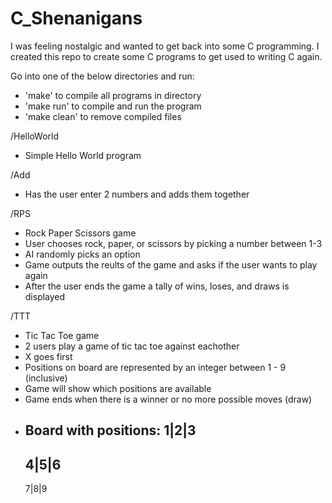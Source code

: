 # C_Shenanigans
I was feeling nostalgic and wanted to get back into some C programming.
I created this repo to create some C programs to get used to writing C again.

Go into one of the below directories and run:
  - 'make' to compile all programs in directory
  - 'make run' to compile and run the program
  - 'make clean' to remove compiled files


/HelloWorld
  - Simple Hello World program

/Add
  - Has the user enter 2 numbers and adds them together

/RPS
  - Rock Paper Scissors game
  - User chooses rock, paper, or scissors by picking a number between 1-3
  - AI randomly picks an option
  - Game outputs the reults of the game and asks if the user wants to play again
  - After the user ends the game a tally of wins, loses, and draws is displayed

/TTT
  - Tic Tac Toe game
  - 2 users play a game of tic tac toe against eachother
  - X goes first
  - Positions on board are represented by an integer between 1 - 9 (inclusive)
  - Game will show which positions are available
  - Game ends when there is a winner or no more possible moves (draw)
  - Board with positions:
      1|2|3
      -----
      4|5|6
      -----
      7|8|9
